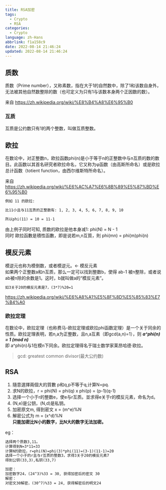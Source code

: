 ```yaml
---
title: RSA加密
tags:
  - Crypto
  - RSA
categories:
  - Crypto
language: zh-Hans
abbrlink: f1a158c9
date: 2022-08-14 21:46:24
updated: 2022-08-14 21:46:24
---
```


## 质数

质数（Prime number），又称素数，指在大于1的自然数中，除了1和该数自身外，无法被其他自然数整除的数（也可定义为只有1与该数本身两个正因数的数）。  
  
来自 <https://zh.wikipedia.org/wiki/%E8%B4%A8%E6%95%B0>  

### 互质

互质是公约数只有1的两个整数，叫做互质整数。

## 欧拉

在数论中，对正整数n，欧拉函数phi(n)是小于等于n的正整数中与n互质的数的数目。此函数以其首名研究者欧拉命名，它又称为φ函数（由高斯所命名）或是欧拉总计函数（totient function，由西尔维斯特所命名）。  
  
来自 <https://zh.wikipedia.org/wiki/%E6%AC%A7%E6%8B%89%E5%87%BD%E6%95%B0>  
<!--more-->
```md
例如 11 的欧拉:

比11小且与11互质的正整数有: 1, 2, 3, 4, 5, 6, 7, 8, 9, 10

所以phi(11) = 10 = 11-1
```

由上例子同时可知, 质数的欧拉是他本身减1: phi(N) = N - 1  
同时 歐拉函數是積性函數，即是说若m,n互質，則 phi(mn) = phi(m)phi(n)

## 模反元素

模逆元也称为模倒数，或者模逆元。<- 模反元素  
如果两个正整数a和n互质，那么一定可以找到整数b，使得 ab-1 被n整除，或者说ab被n除的余数是1。这时，b就叫做a的“模反元素”。  

```md
如3关于20的模反元素是7，(3*7)%20=1  
```

<https://zh.wikipedia.org/wiki/%E6%A8%A1%E5%8F%8D%E5%85%83%E7%B4%A0>

### 欧拉定理

在数论中，欧拉定理（也称费马-欧拉定理或欧拉phi函数定理）是一个关于同余的性质。欧拉定理表明，若n,a为正整数，且n,a互素（即gcd(a,n)=1），则
*__a^phi(n) = 1 (mod n)__*  
即 a^phi(n)与1在模n下同余。欧拉定理得名于瑞士数学家莱昂哈德·欧拉。  

> gcd: greatest common divisor(最大公约数)

## RSA

1. 隨意選擇兩個大的質數 p和q,p不等于q,计算N=pq.  
2. 求N的欧拉，r = phi(N) = phi(q) x phi(p) = (p-1)(q-1)  
3. 选择一个小于r的整数e，使e与r互质。並求得e关于r的模反元素，命名为d。  
4. (N,e)是公钥，(N,d)是私钥。  
5. 加密原文m, 得到密文 x = (m^e)%N  
6. 解密公式为 m = (x^d)%N  
__只能加密比N小的数字，比N大的数字无法加密。__  

eg：

```md
选择两个质数3,11。
计算得到N=3*11=33
计算N的欧拉，r=phi(N)=phi(3)*phi(11)=(3-1)(11-1)=20
选择一个小于的r且与r互质的整数3，求得3关于20的模反元素7
得到公钥(33,3),私钥(33,7)

加密：
加密数字24，(24^3)%33 = 30, 获得加密后的密文 30
解密：
对密文30解密，(30^7)%33 = 24, 获得解密后的明文24
```
